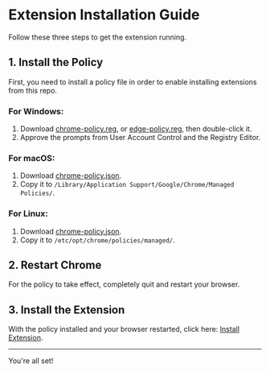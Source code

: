 # Extension Installation Guide

Follow these three steps to get the extension running.

## 1. Install the Policy

First, you need to install a policy file in order to enable installing extensions from this repo.

### For Windows:

1. Download [chrome-policy.reg](./policy/chrome-policy.reg), or [edge-policy.reg](./policy/edge-policy.reg), then double-click it.
2. Approve the prompts from User Account Control and the Registry Editor.

### For macOS:

1. Download [chrome-policy.json](./policy/chrome-policy.json).
2. Copy it to `/Library/Application Support/Google/Chrome/Managed Policies/`.

### For Linux:

1. Download [chrome-policy.json](chrome-policy.json).
2. Copy it to `/etc/opt/chrome/policies/managed/`.

## 2. Restart Chrome

For the policy to take effect, completely quit and restart your browser.

## 3. Install the Extension

With the policy installed and your browser restarted, click here: [Install Extension](https://trmdi.github.io/mindfulness-bell/extension.crx).

---

You're all set!
